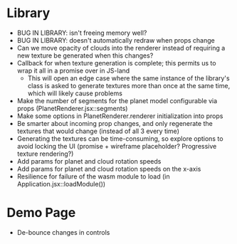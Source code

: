 # Library 
* BUG IN LIBRARY: isn't freeing memory well?
* BUG IN LIBRARY: doesn't automatically redraw when props change
* Can we move opacity of clouds into the renderer instead of requiring a new texture be generated when this changes?
* Callback for when texture generation is complete; this permits us to wrap it all in a promise over in JS-land
  * This will open an edge case where the same instance of the library's class is asked to generate textures more than once at the same time, which will likely cause problems
* Make the number of segments for the planet model configurable via props (PlanetRenderer.jsx::segments)
* Make some options in PlanetRenderer.renderer initialization into props
* Be smarter about incoming prop changes, and only regenerate the textures that would change (instead of all 3 every time)
* Generating the textures can be time-consuming, so explore options to avoid locking the UI (promise + wireframe placeholder?  Progressive texture rendering?)
* Add params for planet and cloud rotation speeds
* Add params for planet and cloud rotation speeds on the x-axis
* Resilience for failure of the wasm module to load (in Application.jsx::loadModule())

# Demo Page
* De-bounce changes in controls
